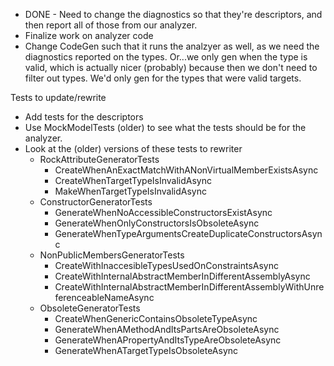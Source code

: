 * DONE - Need to change the diagnostics so that they're descriptors, and then report all of those from our analyzer.
* Finalize work on analyzer code
* Change CodeGen such that it runs the analzyer as well, as we need the diagnostics reported on the types. Or...we only gen when the type is valid, which is actually nicer (probably) because then we don't need to filter out types. We'd only gen for the types that were valid targets. 

Tests to update/rewrite
* Add tests for the descriptors
* Use MockModelTests (older) to see what the tests should be for the analyzer.
* Look at the (older) versions of these tests to rewriter
    * RockAttributeGeneratorTests
        * CreateWhenAnExactMatchWithANonVirtualMemberExistsAsync
        * CreateWhenTargetTypeIsInvalidAsync
        * MakeWhenTargetTypeIsInvalidAsync
    * ConstructorGeneratorTests
        * GenerateWhenNoAccessibleConstructorsExistAsync
        * GenerateWhenOnlyConstructorsIsObsoleteAsync
        * GenerateWhenTypeArgumentsCreateDuplicateConstructorsAsync
    * NonPublicMembersGeneratorTests
        * CreateWithInaccesibleTypesUsedOnConstraintsAsync
        * CreateWithInternalAbstractMemberInDifferentAssemblyAsync
        * CreateWithInternalAbstractMemberInDifferentAssemblyWithUnreferenceableNameAsync
    * ObsoleteGeneratorTests
        * CreateWhenGenericContainsObsoleteTypeAsync
        * GenerateWhenAMethodAndItsPartsAreObsoleteAsync
        * GenerateWhenAPropertyAndItsTypeAreObsoleteAsync
        * GenerateWhenATargetTypeIsObsoleteAsync